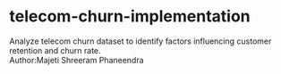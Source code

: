 # telecom-churn-implementation
Analyze telecom churn dataset to identify factors influencing customer retention and churn rate.
<br>
Author:Majeti Shreeram Phaneendra 
